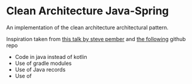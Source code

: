 # Clean Architecture Java-Spring

An implementation of the clean architecture architectural pattern.

Inspiration taken from [this talk by steve pember](https://www.youtube.com/watch?v=mbNzUkNjrnA) and [the following](https://github.com/spember/spring-shoestore) github repo

- Code in java instead of kotlin
- Use of gradle modules
- Use of Java records
- Use of 